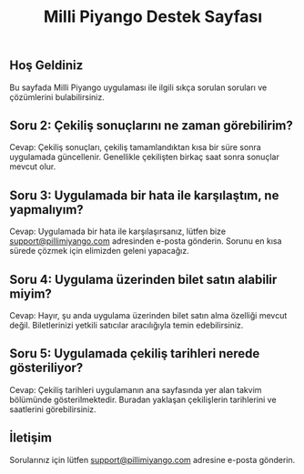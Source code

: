 
<body>
    <div class="container">
        <header>
            <h1>Milli Piyango Destek Sayfası</h1>
        </header>
        <section>
            <h2>Hoş Geldiniz</h2>
            <p>Bu sayfada Milli Piyango uygulaması ile ilgili sıkça sorulan soruları ve çözümlerini bulabilirsiniz.</p>
        </section>
        <section>
    <h2>Soru 2: Çekiliş sonuçlarını ne zaman görebilirim?</h2>
    <p>Cevap: Çekiliş sonuçları, çekiliş tamamlandıktan kısa bir süre sonra uygulamada güncellenir. Genellikle çekilişten birkaç saat sonra sonuçlar mevcut olur.</p>
  </section>
  
  <section>
      <h2>Soru 3: Uygulamada bir hata ile karşılaştım, ne yapmalıyım?</h2>
      <p>Cevap: Uygulamada bir hata ile karşılaşırsanız, lütfen bize <a href="mailto:destek@millipiyangoonline.com">support@pillimiyango.com</a> adresinden e-posta gönderin. Sorunu en kısa sürede çözmek için elimizden geleni yapacağız.</p>
  </section>
  
  <section>
      <h2>Soru 4: Uygulama üzerinden bilet satın alabilir miyim?</h2>
      <p>Cevap: Hayır, şu anda uygulama üzerinden bilet satın alma özelliği mevcut değil. Biletlerinizi yetkili satıcılar aracılığıyla temin edebilirsiniz.</p>
  </section>
  
  <section>
      <h2>Soru 5: Uygulamada çekiliş tarihleri nerede gösteriliyor?</h2>
      <p>Cevap: Çekiliş tarihleri uygulamanın ana sayfasında yer alan takvim bölümünde gösterilmektedir. Buradan yaklaşan çekilişlerin tarihlerini ve saatlerini görebilirsiniz.</p>
  </section>
          <section>
              <h2>İletişim</h2>
              <p>Sorularınız için lütfen <a href="mailto:destek@millipiyangoonline.com">support@pillimiyango.com</a> adresine e-posta gönderin.</p>
          </section>
      </div>
</body>
</html>
